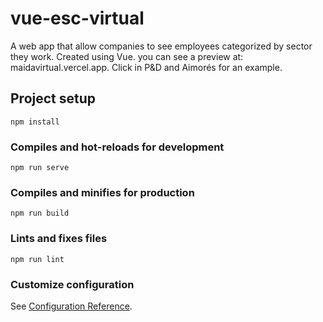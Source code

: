 # vue-esc-virtual

A web app that allow companies to see employees categorized by sector they work. Created using Vue. you can see a preview at: maidavirtual.vercel.app. Click in P&D and Aimorés for an example.

## Project setup
```
npm install
```

### Compiles and hot-reloads for development
```
npm run serve
```

### Compiles and minifies for production
```
npm run build
```

### Lints and fixes files
```
npm run lint
```

### Customize configuration
See [Configuration Reference](https://cli.vuejs.org/config/).
